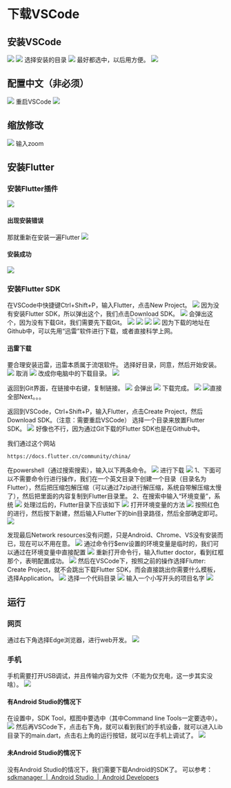 # 下载VSCode
## 安装VSCode
![](img/Pasted%20image%2020250621182223.png)
![](img/Pasted%20image%2020250621182311.png)
选择安装的目录
![](img/Pasted%20image%2020250621182527.png)
最好都选中，以后用方便。
![](img/Pasted%20image%2020250621182607.png)
## 配置中文（非必须）
![](img/Pasted%20image%2020250621182837.png)
重启VSCode
![](img/Pasted%20image%2020250621182914.png)
## 缩放修改
![](img/Pasted%20image%2020250621200048.png)
输入zoom

## 安装Flutter
### 安装Flutter插件
![](img/Pasted%20image%2020250621183048.png)
#### 出现安装错误
那就重新在安装一遍Flutter
![](img/Pasted%20image%2020250621183219.png)
#### 安装成功
![](img/Pasted%20image%2020250621183447.png)
### 安装Flutter SDK
在VSCode中快捷键Ctrl+Shift+P，输入Flutter，点击New Project。
![](img/Pasted%20image%2020250621183638.png)
因为没有安装Flutter SDK，所以弹出这个，我们点击Download SDK。
![](img/Pasted%20image%2020250621183716.png)
会弹出这个，因为没有下载Git，我们需要先下载Git。
![](img/Pasted%20image%2020250621183841.png)
![](img/Pasted%20image%2020250621183943.png)
![](img/Pasted%20image%2020250621184034.png)
![](img/Pasted%20image%2020250621184053.png)
因为下载的地址在Github中，可以先用“迅雷”软件进行下载，或者直接科学上网。
#### 迅雷下载
要合理安装迅雷，迅雷本质属于流氓软件。
选择好目录，同意，然后开始安装。
![](img/Pasted%20image%2020250621184651.png)
取消
![](img/Pasted%20image%2020250621185331.png)
改成你电脑中的下载目录。
![](img/Pasted%20image%2020250621185232.png)

返回到Git界面，在链接中右键，复制链接。
![](img/Pasted%20image%2020250621185427.png)
会弹出
![](img/Pasted%20image%2020250621185510.png)
下载完成。
![](img/Pasted%20image%2020250621185531.png)
![](img/Pasted%20image%2020250621185637.png)直接全部Next。。。


返回到VSCode，Ctrl+Shift+P，输入Flutter，点击Create Project，然后Download SDK。（注意：需要重启VSCode）
选择一个目录来放置Flutter SDK。
![](img/Pasted%20image%2020250621190106.png)
好像也不行，因为通过Git下载的Flutter SDK也是在Github中。

我们通过这个网站
```
https://docs.flutter.cn/community/china/
```
在powershell（通过搜索搜索），输入以下两条命令。
![](img/Pasted%20image%2020250621190619.png)
进行下载
![](img/Pasted%20image%2020250621190644.png)
1、下面可以不需要命令行进行操作，我们在一个英文目录下创建一个目录（目录名为Flutter），然后把压缩包解压缩（可以通过7zip进行解压缩，系统自带解压缩太慢了），然后把里面的内容复制到Flutter目录里。
2、在搜索中输入“环境变量”，系统
![](img/Pasted%20image%2020250621191152.png)
处理过后的，Flutter目录下应该如下
![](img/Pasted%20image%2020250621192910.png)
打开环境变量的方法
![](img/Pasted%20image%2020250621191909.png)
按照红色的进行，然后按下新建，然后输入Flutter下的bin目录路径，然后全部确定即可。
![](img/Pasted%20image%2020250621193335.png)

发现最后Network resources没有问题，只是Android、Chrome、VS没有安装而已，现在可以不用在意。
![](img/Pasted%20image%2020250621194001.png)
通过命令行$env设置的环境变量是临时的，我们可以通过在环境变量中直接配置
![](img/Pasted%20image%2020250621194657.png)
重新打开命令行，输入flutter doctor，看到红框那个，表明配置成功。
![](img/Pasted%20image%2020250621194841.png)
然后在VSCode下，按照之前的操作选择Flutter: Create Project，就不会跳出下载Flutter SDK，而会直接跳出你需要什么模板，选择Application。
![](img/Pasted%20image%2020250621195130.png)
选择一个代码目录
![](img/Pasted%20image%2020250621195638.png)
输入一个小写开头的项目名字
![](img/Pasted%20image%2020250621195815.png)



## 运行
### 网页
通过右下角选择Edge浏览器，进行web开发。
![](img/Pasted%20image%2020250621200741.png)
### 手机
手机需要打开USB调试，并且传输内容为文件（不能为仅充电，这一步其实没啥）。
![](img/Pasted%20image%2020250621201130.png)
#### 有Android Studio的情况下
在设置中，SDK Tool，框图中要选中（其中Command line Tools一定要选中）。
![](img/Pasted%20image%2020250621202935.png)
然后再VSCode下，点击右下角，就可以看到我们的手机设备，就可以进入Lib目录下的main.dart，点击右上角的运行按钮，就可以在手机上调试了。
![](img/Pasted%20image%2020250621203358.png)
#### 未Android Studio的情况下
没有Android Studio的情况下，我们需要下载Android的SDK了。
可以参考：
[sdkmanager  |  Android Studio  |  Android Developers](https://developer.android.google.cn/tools/sdkmanager?hl=zh-cn)
